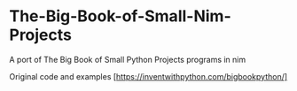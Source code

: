 # The-Big-Book-of-Small-Nim-Projects
A port of The Big Book of Small Python Projects programs in nim

Original code and examples [https://inventwithpython.com/bigbookpython/]

